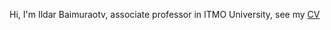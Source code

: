 Hi, I'm Ildar Baimuraotv, associate professor in ITMO University, see my [CV](https://ldrbmrtv.github.io/CV/)
